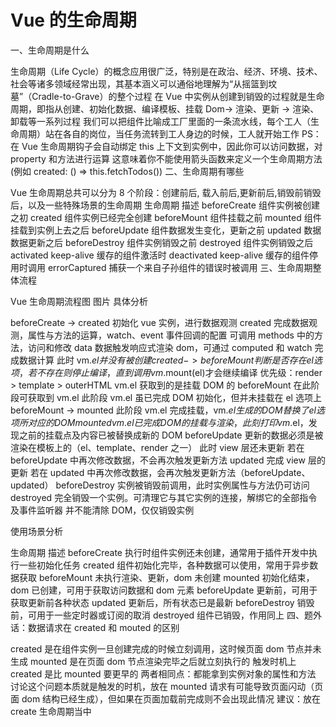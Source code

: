 # Vue 的生命周期

一、生命周期是什么

生命周期（Life Cycle）的概念应用很广泛，特别是在政治、经济、环境、技术、社会等诸多领域经常出现，其基本涵义可以通俗地理解为“从摇篮到坟墓”（Cradle-to-Grave）的整个过程
在 Vue 中实例从创建到销毁的过程就是生命周期，即指从创建、初始化数据、编译模板、挂载 Dom→ 渲染、更新 → 渲染、卸载等一系列过程
我们可以把组件比喻成工厂里面的一条流水线，每个工人（生命周期）站在各自的岗位，当任务流转到工人身边的时候，工人就开始工作
PS：在 Vue 生命周期钩子会自动绑定 this 上下文到实例中，因此你可以访问数据，对 property 和方法进行运算
这意味着你不能使用箭头函数来定义一个生命周期方法 (例如 created: () => this.fetchTodos())
二、生命周期有哪些

Vue 生命周期总共可以分为 8 个阶段：创建前后, 载入前后,更新前后,销毁前销毁后，以及一些特殊场景的生命周期
生命周期 描述
beforeCreate 组件实例被创建之初
created 组件实例已经完全创建
beforeMount 组件挂载之前
mounted 组件挂载到实例上去之后
beforeUpdate 组件数据发生变化，更新之前
updated 数据数据更新之后
beforeDestroy 组件实例销毁之前
destroyed 组件实例销毁之后
activated keep-alive 缓存的组件激活时
deactivated keep-alive 缓存的组件停用时调用
errorCaptured 捕获一个来自子孙组件的错误时被调用
三、生命周期整体流程

Vue 生命周期流程图
图片
具体分析

beforeCreate -> created
初始化 vue 实例，进行数据观测
created
完成数据观测，属性与方法的运算，watch、event 事件回调的配置
可调用 methods 中的方法，访问和修改 data 数据触发响应式渲染 dom，可通过 computed 和 watch 完成数据计算
此时 vm.$el 并没有被创建
created -> beforeMount
判断是否存在el选项，若不存在则停止编译，直到调用vm.$mount(el)才会继续编译
优先级：render > template > outerHTML
vm.el 获取到的是挂载 DOM 的
beforeMount
在此阶段可获取到 vm.el
此阶段 vm.el 虽已完成 DOM 初始化，但并未挂载在 el 选项上
beforeMount -> mounted
此阶段 vm.el 完成挂载，vm.$el生成的DOM替换了el选项所对应的DOM
mounted
vm.el已完成DOM的挂载与渲染，此刻打印vm.$el，发现之前的挂载点及内容已被替换成新的 DOM
beforeUpdate
更新的数据必须是被渲染在模板上的（el、template、render 之一）
此时 view 层还未更新
若在 beforeUpdate 中再次修改数据，不会再次触发更新方法
updated
完成 view 层的更新
若在 updated 中再次修改数据，会再次触发更新方法（beforeUpdate、updated）
beforeDestroy
实例被销毁前调用，此时实例属性与方法仍可访问
destroyed
完全销毁一个实例。可清理它与其它实例的连接，解绑它的全部指令及事件监听器
并不能清除 DOM，仅仅销毁实例

使用场景分析

生命周期 描述
beforeCreate 执行时组件实例还未创建，通常用于插件开发中执行一些初始化任务
created 组件初始化完毕，各种数据可以使用，常用于异步数据获取
beforeMount 未执行渲染、更新，dom 未创建
mounted 初始化结束，dom 已创建，可用于获取访问数据和 dom 元素
beforeUpdate 更新前，可用于获取更新前各种状态
updated 更新后，所有状态已是最新
beforeDestroy 销毁前，可用于一些定时器或订阅的取消
destroyed 组件已销毁，作用同上
四、题外话：数据请求在 created 和 mouted 的区别

created 是在组件实例一旦创建完成的时候立刻调用，这时候页面 dom 节点并未生成
mounted 是在页面 dom 节点渲染完毕之后就立刻执行的
触发时机上 created 是比 mounted 要更早的
两者相同点：都能拿到实例对象的属性和方法
讨论这个问题本质就是触发的时机，放在 mounted 请求有可能导致页面闪动（页面 dom 结构已经生成），但如果在页面加载前完成则不会出现此情况
建议：放在 create 生命周期当中
